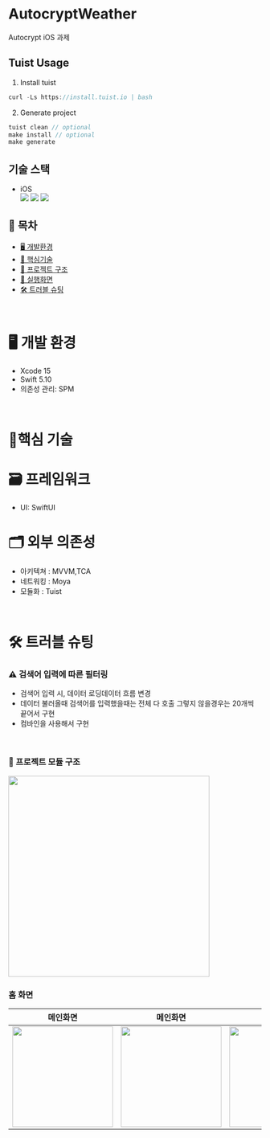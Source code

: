 # AutocryptWeather
Autocrypt iOS 과제

## Tuist Usage
1. Install tuist
 
```swift
curl -Ls https://install.tuist.io | bash 
```
2. Generate project

```swift
tuist clean // optional
make install // optional
make generate
```

## 기술 스택 
- iOS  
  <img src="https://img.shields.io/badge/fastlane-00F200?style=for-the-badge&logo=fastlane&logoColor=white">
  <img src="https://img.shields.io/badge/swift-F05138?style=for-the-badge&logo=swift&logoColor=white">
  <img src="https://img.shields.io/badge/xcode-147EFB?style=for-the-badge&logo=xcode&logoColor=white"> 

## 📑 목차

- [🖥️ 개발환경](#🖥-개발-환경)
- [🔑 핵심기술](#🔑-핵심-기술)
- [🔭 프로젝트 구조](#🔭-프로젝트-모듈-구조)
- [📱 실행화면](#📱-실행화면)
- [🛠 트러블 슈팅](#-🛠-트러블-슈팅)

<br>

# 🖥️ 개발 환경

- Xcode 15
- Swift 5.10
- 의존성 관리: SPM

<br>

# 🔑핵심 기술 

# 🗃️ 프레임워크
- UI: SwiftUI

# 🗂️ 외부 의존성
- 아키텍쳐 : MVVM,TCA
- 네트워킹 : Moya
- 모듈화 : Tuist
<br>


# 🛠️ 트러블 슈팅
### ⚠️ 검색어 입력에 따른 필터링
- 검색어 입력 시, 데이터 로딩데이터 흐름 변경
- 데이터 불러올때 검색어를 입력했을때는 전체 다 호출 그렇지 않을경우는 20개씩 끝어서 구현
- 컴바인을 사용해서 구현
<br>

### 🔭 프로젝트 모듈 구조
<img src="https://github.com/user-attachments/assets/9dafdacd-0161-4549-9f99-253b44689eef" width="400">

### 홈 화면
|메인화면|메인화면|검색화면|검색화면 후 홈 화면 |검색화면 후 홈 화면 |
|:---:|:---:|:---:|:---:|:---:|
|<img src="https://github.com/user-attachments/assets/9e3039e0-66b5-48ce-beb7-c7f012772a89" width="200">|<img src="https://github.com/user-attachments/assets/ff5afa69-7a4e-4bf9-96d7-22ac77624eb0" width="200">|<img src="https://github.com/user-attachments/assets/3def2e30-678e-4785-94df-b2639fef7291" width="200">|<img src="https://github.com/user-attachments/assets/2fa058f6-6705-46a5-ba95-a8d0270b8272" width="200">|<img src="https://github.com/user-attachments/assets/9ad07ec5-93f0-4046-8f72-10337a7bdd16" width="200">|

